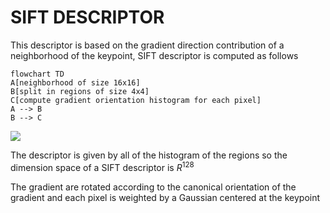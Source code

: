 # SIFT DESCRIPTOR

This descriptor is based on the gradient direction contribution of a neighborhood of the keypoint, SIFT descriptor is computed as follows

```mermaid
flowchart TD
A[neighborhood of size 16x16]
B[split in regions of size 4x4]
C[compute gradient orientation histogram for each pixel]
A --> B
B --> C
```

![](Pasted_image_20240314124330.png)

The descriptor is given by all of the histogram of the regions so the dimension space of a SIFT descriptor is $R^{128}$

The gradient are rotated according to the canonical orientation of the gradient and each pixel is weighted by a Gaussian centered at the keypoint
